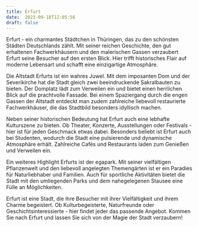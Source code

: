 ```yaml
---
title: Erfurt
date:  2023-09-18T12:05:56
draft: false
---
```


Erfurt - ein charmantes Städtchen in Thüringen, das zu den schönsten Städten Deutschlands zählt. Mit seiner reichen Geschichte, den gut erhaltenen Fachwerkhäusern und den malerischen Gassen verzaubert Erfurt seine Besucher auf den ersten Blick. Hier trifft historisches Flair auf moderne Lebensart und schafft eine einzigartige Atmosphäre.

Die Altstadt Erfurts ist ein wahres Juwel. Mit dem imposanten Dom und der Severikirche hat die Stadt gleich zwei beeindruckende Sakralbauten zu bieten. Der Domplatz lädt zum Verweilen ein und bietet einen herrlichen Blick auf die prachtvolle Fassade. Bei einem Spaziergang durch die engen Gassen der Altstadt entdeckt man zudem zahlreiche liebevoll restaurierte Fachwerkhäuser, die das Stadtbild besonders idyllisch machen.

Neben seiner historischen Bedeutung hat Erfurt auch eine lebhafte Kulturszene zu bieten. Ob Theater, Konzerte, Ausstellungen oder Festivals - hier ist für jeden Geschmack etwas dabei. Besonders beliebt ist Erfurt auch bei Studenten, wodurch die Stadt eine pulsierende und dynamische Atmosphäre erhält. Zahlreiche Cafés und Restaurants laden zum Genießen und Verweilen ein.

Ein weiteres Highlight Erfurts ist der egapark. Mit seiner vielfältigen Pflanzenwelt und den liebevoll angelegten Themengärten ist er ein Paradies für Naturliebhaber und Familien. Auch für sportliche Aktivitäten bietet die Stadt mit den umliegenden Parks und dem nahegelegenen Stausee eine Fülle an Möglichkeiten.

Erfurt ist eine Stadt, die ihre Besucher mit ihrer Vielfältigkeit und ihrem Charme begeistert. Ob Kulturbegeisterte, Naturfreunde oder Geschichtsinteressierte - hier findet jeder das passende Angebot. Kommen Sie nach Erfurt und lassen Sie sich von der Magie der Stadt verzaubern!